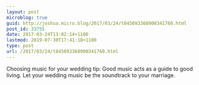 ```yaml
---
layout: post
microblog: true
guid: http://joshua.micro.blog/2017/03/24/t845093368900341760.html
post_id: 33755
date: 2017-03-24T13:02:14+1100
lastmod: 2019-07-30T17:41:18+1100
type: post
url: /2017/03/24/t845093368900341760.html
---
```

Choosing music for your wedding tip: Good music acts as a guide to good living. Let your wedding music be the soundtrack to your marriage.
